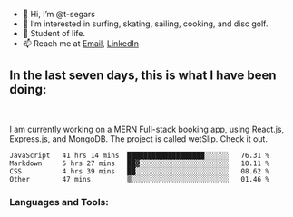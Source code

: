 
- 👋 Hi, I’m @t-segars
- 👀 I’m interested in surfing, skating, sailing, cooking, and disc golf.
- 🌱 Student of life.
- 📫 Reach me at [Email](t.segars@outlook.com), [LinkedIn](https://www.linkedin.com/in/tim-segars/)
## In the last seven days, this is what I have been doing:
<br />


I am currently working on a MERN Full-stack booking app, using React.js, Express.js, and MongoDB. The project is called wetSlip. Check it out.


<!--START_SECTION:waka-->

```text
JavaScript   41 hrs 14 mins  ███████████████████░░░░░░   76.31 %
Markdown     5 hrs 27 mins   ██▓░░░░░░░░░░░░░░░░░░░░░░   10.11 %
CSS          4 hrs 39 mins   ██░░░░░░░░░░░░░░░░░░░░░░░   08.62 %
Other        47 mins         ▒░░░░░░░░░░░░░░░░░░░░░░░░   01.46 %
```

<!--END_SECTION:waka-->
### Languages and Tools:


